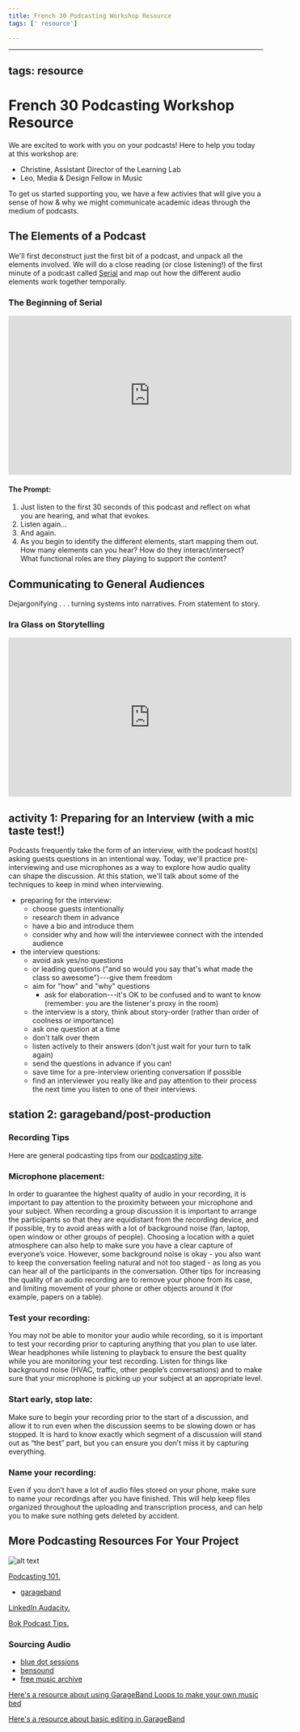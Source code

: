 ```yaml
---
title: French 30 Podcasting Workshop Resource
tags: [' resource']

---
```


---
tags: resource
---
# French 30 Podcasting Workshop Resource

We are excited to work with you on your podcasts! Here to help you today at this workshop are:

* Christine,  Assistant Director of the Learning Lab
* Leo, Media & Design Fellow in Music

To get us started supporting you, we have a few  activies that will give you a sense of how & why we might communicate academic ideas through the medium of podcasts. 

## The Elements of a Podcast
We'll first deconstruct just the first bit of a podcast, and unpack all the elements involved. We will do a close reading (or close listening!) of the first minute of a podcast called [Serial](https://serialpodcast.org/) and map out how the different audio elements work together temporally.

### The Beginning of Serial


<iframe width="560" height="315" src="https://www.youtube.com/embed/nMSxiHuDa00?start=28" title="YouTube video player" frameborder="0" allow="accelerometer; autoplay; clipboard-write; encrypted-media; gyroscope; picture-in-picture" allowfullscreen></iframe>

#### The Prompt:
1. Just listen to the first 30 seconds of this podcast and reflect on what you are hearing, and what that evokes.
2. Listen again...
3. And again.
4. As you begin to identify the different elements, start mapping them out. How many elements can you hear? How do they interact/intersect? What functional roles are they playing to support the content?

## Communicating to General Audiences
Dejargonifying . . . turning systems into narratives. From statement to story. 

### Ira Glass on Storytelling

<iframe width="560" height="315" src="https://www.youtube.com/embed/f6ezU57J8YI" title="YouTube video player" frameborder="0" allow="accelerometer; autoplay; clipboard-write; encrypted-media; gyroscope; picture-in-picture" allowfullscreen></iframe>

## activity 1: Preparing for an Interview (with a mic taste test!)
Podcasts frequently take the form of an interview, with the podcast host(s) asking guests questions in an intentional way. Today, we'll practice pre-interviewing and use microphones as a way to explore how audio quality can shape the discussion. At this station, we'll talk about some of the techniques to keep in mind when interviewing. 
* preparing for the interview:
    * choose guests intentionally
    * research them in advance
    * have a bio and introduce them
    * consider why and how will the interviewee connect with the intended audience
* the interview questions:
    * avoid ask yes/no questions
    * or leading questions ("and so would you say that's what made the class so awesome")---give them freedom
    * aim for "how" and "why" questions
        * ask for elaboration---it's OK to be confused and to want to know (remember: you are the listener's proxy in the room) 
    * the interview is a story, think about story-order (rather than order of coolness or importance)
    * ask one question at a time
    * don't talk over them
    * listen actively to their answers (don't just wait for your turn to talk again)
    * send the questions in advance if you can!
    * save time for a pre-interview orienting conversation if possible
     * find an interviewer you really like and pay attention to their process the next time you listen to one of their interviews.

## station 2: garageband/post-production
### Recording Tips
Here are general podcasting tips from our [podcasting site](https://sites.google.com/g.harvard.edu/ll-podcasting).

### Microphone placement:
In order to guarantee the highest quality of audio in your recording, it is important to pay attention to the proximity between your microphone and your subject. When recording a group discussion it is important to arrange the participants so that they are equidistant from the recording device, and if possible, try to avoid areas with a lot of background noise (fan, laptop, open window or other groups of people). Choosing a location with a quiet atmosphere can also help to make sure you have a clear capture of everyone’s voice. However, some background noise is okay - you also want to keep the conversation feeling natural and not too staged - as long as you can hear all of the participants in the conversation. Other tips for increasing the quality of an audio recording are to remove your phone from its case, and limiting movement of your phone or other objects around it (for example, papers on a table).

### Test your recording:
You may not be able to monitor your audio while recording, so it is important to test your recording prior to capturing anything that you plan to use later. Wear headphones while listening to playback to ensure the best quality while you are monitoring your test recording. Listen for things like background noise (HVAC, traffic, other people’s conversations) and to make sure that your microphone is picking up your subject at an appropriate level. 

### Start early, stop late:
Make sure to begin your recording prior to the start of a discussion, and allow it to run even when the discussion seems to be slowing down or has stopped. It is hard to know exactly which segment of a discussion will stand out as “the best” part, but you can ensure you don’t miss it by capturing everything. 

### Name your recording:
Even if you don’t have a lot of audio files stored on your phone, make sure to name your recordings after you have finished. This will help keep files organized throughout the uploading and transcription process, and can help you to make sure nothing gets deleted by accident. 


## More Podcasting Resources For Your Project

![alt text](https://files.slack.com/files-pri/T0HTW3H0V-F04A8R5F5CN/screen_shot_2022-11-10_at_3.30.22_pm.png?pub_secret=4cb3294297)


[Podcasting 101.](https://sites.google.com/g.harvard.edu/ll-podcasting)
* [garageband](https://resources.learninglab.xyz/simple/labs/audio-lab/garageband)

[LinkedIn Audacity.](https://www.linkedin.com/learning/learning-audacity-2/jump-into-the-world-of-audio-editing?u=2194065)

[Bok Podcast Tips.](https://bokcenter.harvard.edu/podcasts)

### Sourcing Audio

* [blue dot sessions](https://www.sessions.blue/)
* [bensound](https://www.bensound.com/)
* [free music archive](https://freemusicarchive.org/)

[Here's a resource about using GarageBand Loops to make your own music bed](https://hackmd.io/92O9YrSWSwKhoZZRIa9SXQ?view)

[Here's a resource about basic editing in GarageBand](https://hackmd.io/hQB8hJ3bTkGLFMTkcahuYA?view)